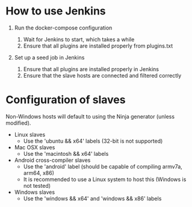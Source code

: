 # How to use Jenkins

1. Run the docker-compose configuration
   1. Wait for Jenkins to start, which takes a while
   2. Ensure that all plugins are installed properly from plugins.txt

2. Set up a seed job in Jenkins
   1. Ensure that all plugins are installed properly in Jenkins
   2. Ensure that the slave hosts are connected and filtered correctly


# Configuration of slaves
Non-Windows hosts will default to using the Ninja generator (unless modified).

 - Linux slaves
   - Use the 'ubuntu && x64' labels (32-bit is not supported)
 - Mac OSX slaves
   - Use the 'macintosh && x64' labels
 - Android cross-compiler slaves
   - Use the 'android' label (should be capable of compiling armv7a, arm64, x86)
   - It is recommended to use a Linux system to host this (Windows is not tested)
 - Windows slaves
   - Use the 'windows && x64' and 'windows && x86' labels
